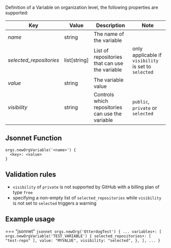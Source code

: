 Definition of a Variable on organization level, the following properties are supported:

| Key                     | Value          | Description                                      | Note                                                 |
|-------------------------|----------------|--------------------------------------------------|------------------------------------------------------|
| _name_                  | string         | The name of the variable                         |                                                      |
| _selected_repositories_ | list[string]   | List of repositories that can use the variable   | only applicable if `visibility` is set to `selected` |
| _value_                 | string         | The variable value                               |                                                      |
| _visibility_            | string         | Controls which repositories can use the variable | `public`, `private` or `selected`                    |

## Jsonnet Function

``` jsonnet
orgs.newOrgVariable('<name>') {
  <key>: <value>
}
```

## Validation rules

- `visibility` of `private` is not supported by GitHub with a billing plan of type `free`
- specifying a non-empty list of `selected_repositories` while `visibility` is not set to `selected` triggers a warning

## Example usage

=== "jsonnet"
    ``` jsonnet
    orgs.newOrg('OtterdogTest') {
      ...
      variables+: [
        orgs.newOrgVariable('TEST_VARIABLE') {
          selected_repositories+: [
            "test-repo"
          ],
          value: "MYVALUE",
          visibility: "selected",
        },
      ],
      ...
    }
    ```
